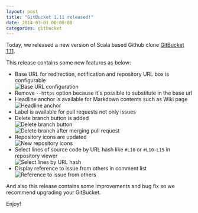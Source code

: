 ```yaml
---
layout: post
title: "GitBucket 1.11 released!"
date: 2014-03-01 00:00:00
categories: gitbucket
---
```

Today, we released a new version of Scala based Github clone [GitBucket 1.11](https://github.com/gitbucket/gitbucket/releases/tag/1.11).

This release contains some new features as below:

- Base URL for redirection, notification and repository URL box is configurable  
  ![Base URL configuration]({{site.baseurl}}/images/gitbucket-1.11/base-url.png)
- Remove `--https` option because it's possible to substitute in the base url
- Headline anchor is available for Markdown contents such as Wiki page  
  ![Headline anchor]({{site.baseurl}}/images/gitbucket-1.11/headline-anchor.png)
- Label is available for pull requests not only issues
- Delete branch button is added  
  ![Delete branch button]({{site.baseurl}}/images/gitbucket-1.11/delete_branch.png)  
  ![Delete branch after merging pull request]({{site.baseurl}}/images/gitbucket-1.11/pullreq.png)
- Repository icons are updated  
  ![New repository icons]({{site.baseurl}}/images/gitbucket-1.11/newicons.png)
- Select lines of source code by URL hash like `#L10` or `#L10-L15` in repository viewer  
  ![Select lines by URL hash]({{site.baseurl}}/images/gitbucket-1.11/gitbucket_hash.png)
- Display reference to issue from others in comment list  
  ![Reference to issue from others]({{site.baseurl}}/images/gitbucket-1.11/refer_issue.png)

And also this release contains some improvements and bug fix so we recommend upgrading your GitBucket.

Enjoy!
